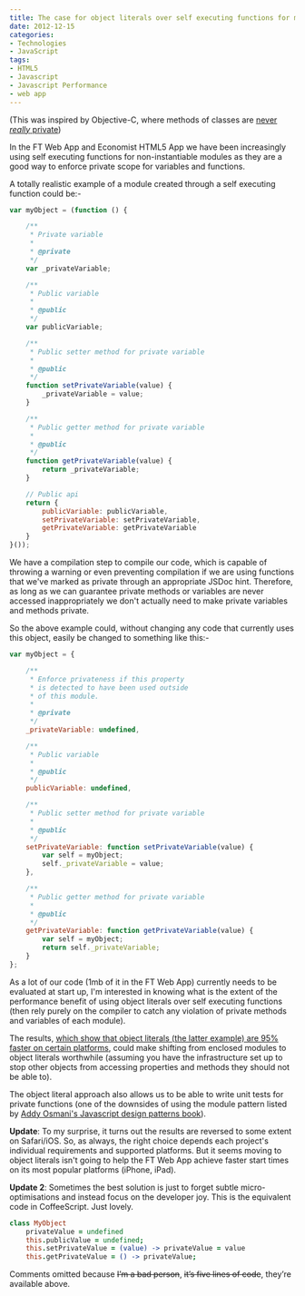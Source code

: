 ```yaml
---
title: The case for object literals over self executing functions for modular javascript
date: 2012-12-15
categories:
- Technologies
- JavaScript
tags:
- HTML5
- Javascript
- Javascript Performance
- web app
---
```

(This was inspired by Objective-C, where methods of classes are [never *really* private](http://stackoverflow.com/questions/2158660/why-doesnt-objective-c-support-private-methods))

In the FT Web App and Economist HTML5 App we have been increasingly using self executing functions for non-instantiable modules as they are a good way to enforce private scope for variables and functions.

A totally realistic example of a module created through a self executing function could be:-

```js
var myObject = (function () {

	/**
	 * Private variable
	 *
	 * @private
	 */
	var _privateVariable;

	/**
	 * Public variable
	 *
	 * @public
	 */
	var publicVariable;

	/**
	 * Public setter method for private variable
	 *
	 * @public
	 */
	function setPrivateVariable(value) {
		_privateVariable = value;
	}

	/**
	 * Public getter method for private variable
	 *
	 * @public
	 */
	function getPrivateVariable(value) {
		return _privateVariable;
	}

	// Public api
	return {
		publicVariable: publicVariable,
		setPrivateVariable: setPrivateVariable,
		getPrivateVariable: getPrivateVariable
	}
}());
```

We have a compilation step to compile our code, which is capable of throwing a warning or even preventing compilation if we are using functions that we've marked as private through an appropriate JSDoc hint. Therefore, as long as we can guarantee private methods or variables are never accessed inappropriately we don't actually need to make private variables and methods private.

So the above example could, without changing any code that currently uses this object, easily be changed to something like this:-

```js
var myObject = {

	/**
	 * Enforce privateness if this property
	 * is detected to have been used outside
	 * of this module.
	 *
	 * @private
	 */
	_privateVariable: undefined,

	/**
	 * Public variable
	 *
	 * @public
	 */
	publicVariable: undefined,

	/**
	 * Public setter method for private variable
	 *
	 * @public
	 */
	setPrivateVariable: function setPrivateVariable(value) {
		var self = myObject;
		self._privateVariable = value;
	},

	/**
	 * Public getter method for private variable
	 *
	 * @public
	 */
	getPrivateVariable: function getPrivateVariable(value) {
		var self = myObject;
		return self._privateVariable;
	}
};
```
As a lot of our code (1mb of it in the FT Web App) currently needs to be evaluated at start up, I'm interested in knowing what is the extent of the performance benefit of using object literals over self executing functions (then rely purely on the compiler to catch any violation of private methods and variables of each module).

The results, [which show that object literals (the latter example) are 95% faster on certain platforms](http://jsperf.com/self-executing-vs-literal), could make shifting from enclosed modules to object literals worthwhile (assuming you have the infrastructure set up to stop other objects from accessing properties and methods they should not be able to).

The object literal approach also allows us to be able to write unit tests for private functions (one of the downsides of using the module pattern listed by [Addy Osmani's Javascript design patterns book](https://addyosmani.com/resources/essentialjsdesignpatterns/book/#modulepatternjavascript)).

**Update**: To my surprise, it turns out the results are reversed to some extent on Safari/iOS. So, as always, the right choice depends each project's individual requirements and supported platforms. But it seems moving to object literals isn't going to help the FT Web App achieve faster start times on its most popular platforms (iPhone, iPad).

**Update 2**: Sometimes the best solution is just to forget subtle micro-optimisations and instead focus on the developer joy. This is the equivalent code in CoffeeScript. Just lovely.

```coffee
class MyObject
	privateValue = undefined
	this.publicValue = undefined;
	this.setPrivateValue = (value) -> privateValue = value
	this.getPrivateValue = () -> privateValue;
```

Comments omitted because ~~I’m a bad person~~, ~~it’s five lines of code~~, they’re available above.
